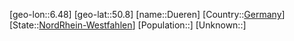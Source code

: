 ﻿---
location: [50.8,6.48]
type: City
tags:
- geo/City


SpocWebEntityId: 29935
isDeleted: false
confidential: public

---
[geo-lon::6.48]
[geo-lat::50.8]
[name::Dueren]
[Country::[Germany](geo/Continent/Europe/Germany.md)]
[State::[NordRhein-Westfahlen](NordRhein-Westfahlen)]
[Population::]
[Unknown::]


